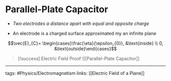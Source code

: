 # Parallel-Plate Capacitor
- *Two electrodes a distance apart with equal and opposite charge*

- An electrode is a charged surface approximated my an infinite plane

$$\vec{E}_{C}= \begin{cases}\frac{\eta}{\epsilon_{0}}, &\text{inside} \\ 0, &\text{outside}\end{cases}$$

> [!success] Electric Field Proof
> ![[Parallel-Plate Capacitor]]


---
tags: #Physics/Electromagnetism 
links: [[Electric Field of a Plane]]